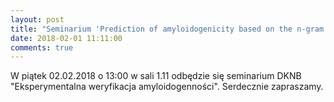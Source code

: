```yaml
---
layout: post
title: "Seminarium 'Prediction of amyloidogenicity based on the n-gram analysis'"
date: 2018-02-01 11:11:00
comments: true
---
```


W piątek 02.02.2018 o 13:00 w sali 1.11 odbędzie się seminarium DKNB "Eksperymentalna weryfikacja amyloidogenności". Serdecznie zapraszamy.
